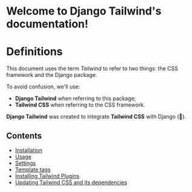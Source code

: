# Welcome to Django Tailwind's documentation!

# Definitions

This document uses the term *Tailwind* to refer to two things: the CSS framework and the Django package.

To avoid confusion, we'll use:
* **Django Tailwind** when referring to this package;
* **Tailwind CSS** when referring to the CSS framework.

**Django Tailwind** was created to integrate **Tailwind CSS** with Django (💚).

Contents
--------
* [Installation](installation.md)
* [Usage](usage.md)
* [Settings](settings.md)
* [Template tags](templatetags.md)
* [Installing Tailwind Plugins](plugins.md)
* [Updating Tailwind CSS and its dependencies](updating.md)
